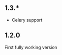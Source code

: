 <!-- markdownlint-disable MD041 -->
## 1.3.*

- Celery support

## 1.2.0

First fully working version
